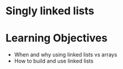 # Singly linked lists

# Learning Objectives

* When and why using linked lists vs arrays
* How to build and use linked lists
